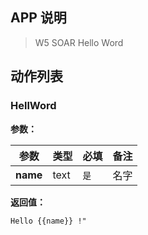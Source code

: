 ## APP 说明

> W5 SOAR Hello Word

## 动作列表

### HellWord

**参数：**

|  参数   | 类型  |  必填   |  备注  |
|  ----  | ----  |  ----  |  ----  |
| **name**  | text | `是` | 名字 |

**返回值：**

```
Hello {{name}} !"
```
